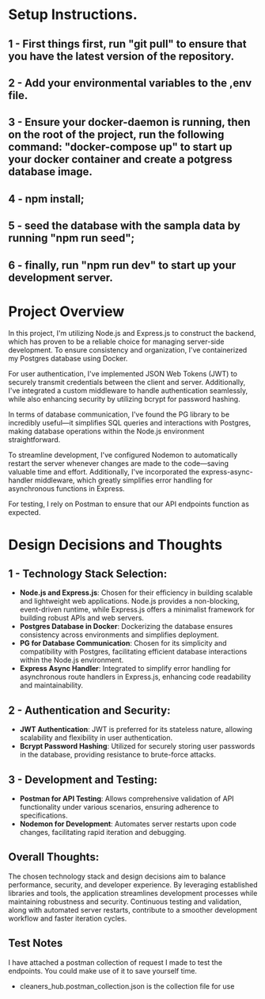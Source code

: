 # Setup Instructions.

## 1 - First things first, run "git pull" to ensure that you have the latest version of the repository.

## 2 - Add your environmental variables to the ,env file.

## 3 - Ensure your docker-daemon is running, then on the root of the project, run the following command: "docker-compose up" to start up your docker container and create a potgress database image.

## 4 - npm install;

## 5 - seed the database with the sampla data by running "npm run seed";

## 6 - finally, run "npm run dev" to start up your development server.

# Project Overview

In this project, I'm utilizing Node.js and Express.js to construct the backend, which has proven to be a reliable choice for managing server-side development. To ensure consistency and organization, I've containerized my Postgres database using Docker.

For user authentication, I've implemented JSON Web Tokens (JWT) to securely transmit credentials between the client and server. Additionally, I've integrated a custom middleware to handle authentication seamlessly, while also enhancing security by utilizing bcrypt for password hashing.

In terms of database communication, I've found the PG library to be incredibly useful—it simplifies SQL queries and interactions with Postgres, making database operations within the Node.js environment straightforward.

To streamline development, I've configured Nodemon to automatically restart the server whenever changes are made to the code—saving valuable time and effort. Additionally, I've incorporated the express-async-handler middleware, which greatly simplifies error handling for asynchronous functions in Express.

For testing, I rely on Postman to ensure that our API endpoints function as expected.

# Design Decisions and Thoughts

## 1 - Technology Stack Selection:

-   **Node.js and Express.js**: Chosen for their efficiency in building scalable and lightweight web applications. Node.js provides a non-blocking, event-driven runtime, while Express.js offers a minimalist framework for building robust APIs and web servers.
-   **Postgres Database in Docker**: Dockerizing the database ensures consistency across environments and simplifies deployment.
-   **PG for Database Communication**: Chosen for its simplicity and compatibility with Postgres, facilitating efficient database interactions within the Node.js environment.
-   **Express Async Handler**: Integrated to simplify error handling for asynchronous route handlers in Express.js, enhancing code readability and maintainability.

## 2 - Authentication and Security:

-   **JWT Authentication**: JWT is preferred for its stateless nature, allowing scalability and flexibility in user authentication.
-   **Bcrypt Password Hashing**: Utilized for securely storing user passwords in the database, providing resistance to brute-force attacks.

## 3 - Development and Testing:

-   **Postman for API Testing**: Allows comprehensive validation of API functionality under various scenarios, ensuring adherence to specifications.
-   **Nodemon for Development**: Automates server restarts upon code changes, facilitating rapid iteration and debugging.

## Overall Thoughts:

The chosen technology stack and design decisions aim to balance performance, security, and developer experience. By leveraging established libraries and tools, the application streamlines development processes while maintaining robustness and security. Continuous testing and validation, along with automated server restarts, contribute to a smoother development workflow and faster iteration cycles.

## Test Notes

I have attached a postman collection of request I made to test the endpoints. You could make use of it to save yourself time.
 - cleaners_hub.postman_collection.json is the collection file for use

